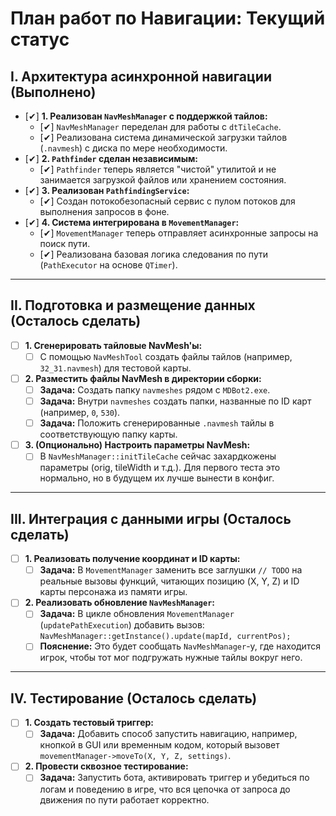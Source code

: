 # План работ по Навигации: Текущий статус

## I. Архитектура асинхронной навигации (Выполнено)

- [✔] **1. Реализован `NavMeshManager` с поддержкой тайлов:**
    - [✔] `NavMeshManager` переделан для работы с `dtTileCache`.
    - [✔] Реализована система динамической загрузки тайлов (`.navmesh`) с диска по мере необходимости.
- [✔] **2. `Pathfinder` сделан независимым:**
    - [✔] `Pathfinder` теперь является "чистой" утилитой и не занимается загрузкой файлов или хранением состояния.
- [✔] **3. Реализован `PathfindingService`:**
    - [✔] Создан потокобезопасный сервис с пулом потоков для выполнения запросов в фоне.
- [✔] **4. Система интегрирована в `MovementManager`:**
    - [✔] `MovementManager` теперь отправляет асинхронные запросы на поиск пути.
    - [✔] Реализована базовая логика следования по пути (`PathExecutor` на основе `QTimer`).

---

## II. Подготовка и размещение данных (Осталось сделать)

- [ ] **1. Сгенерировать тайловые NavMesh'ы:**
    - [ ] С помощью `NavMeshTool` создать файлы тайлов (например, `32_31.navmesh`) для тестовой карты.
- [ ] **2. Разместить файлы NavMesh в директории сборки:**
    - [ ] **Задача:** Создать папку `navmeshes` рядом с `MDBot2.exe`.
    - [ ] **Задача:** Внутри `navmeshes` создать папки, названные по ID карт (например, `0`, `530`).
    - [ ] **Задача:** Положить сгенерированные `.navmesh` тайлы в соответствующую папку карты.
- [ ] **3. (Опционально) Настроить параметры NavMesh:**
    - [ ] В `NavMeshManager::initTileCache` сейчас захардкожены параметры (orig, tileWidth и т.д.). Для первого теста это нормально, но в будущем их лучше вынести в конфиг.

---

## III. Интеграция с данными игры (Осталось сделать)

- [ ] **1. Реализовать получение координат и ID карты:**
    - [ ] **Задача:** В `MovementManager` заменить все заглушки `// TODO` на реальные вызовы функций, читающих позицию (X, Y, Z) и ID карты персонажа из памяти игры.
- [ ] **2. Реализовать обновление `NavMeshManager`:**
    - [ ] **Задача:** В цикле обновления `MovementManager` (`updatePathExecution`) добавить вызов:
      `NavMeshManager::getInstance().update(mapId, currentPos);`
    - [ ] **Пояснение:** Это будет сообщать `NavMeshManager`-у, где находится игрок, чтобы тот мог подгружать нужные тайлы вокруг него.

---

## IV. Тестирование (Осталось сделать)

- [ ] **1. Создать тестовый триггер:**
    - [ ] **Задача:** Добавить способ запустить навигацию, например, кнопкой в GUI или временным кодом, который вызовет `movementManager->moveTo(X, Y, Z, settings)`.
- [ ] **2. Провести сквозное тестирование:**
    - [ ] **Задача:** Запустить бота, активировать триггер и убедиться по логам и поведению в игре, что вся цепочка от запроса до движения по пути работает корректно.
